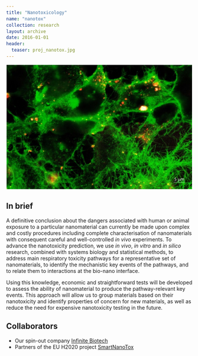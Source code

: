 ```yaml
---
title: "Nanotoxicology"
name: "nanotox"
collection: research
layout: archive
date: 2016-01-01
header:
  teaser: proj_nanotox.jpg
---
```


![Nanotox](/images/proj_nanotox.jpg)

In brief
--------
A definitive conclusion about the dangers associated with human or animal exposure to a particular nanomaterial can currently be made upon complex and costly procedures including complete characterisation of nanomaterials with consequent careful and well-controlled *in vivo* experiments. To advance the nanotoxicity prediction, we use *in vivo*, *in vitro* and *in silico* research, combined with systems biology and statistical methods, to address main respiratory toxicity pathways for a representative set of nanomaterials, to identify the mechanistic key events of the pathways, and to relate them to interactions at the bio-nano interface.  

Using this knowledge, economic and straightforward tests will be developed to assess the ability of nanomaterial to produce the pathway-relevant key events. This approach will allow us to group materials based on their nanotoxicity and identify properties of concern for new materials, as well as reduce the need for expensive nanotoxicity testing in the future. 


Collaborators
-------------
* Our spin-out company [Infinite Biotech](http://www.infinite-biotech.com)
* Partners of the EU H2020 project [SmartNanoTox](http://www.smartnanotox.eu/)


